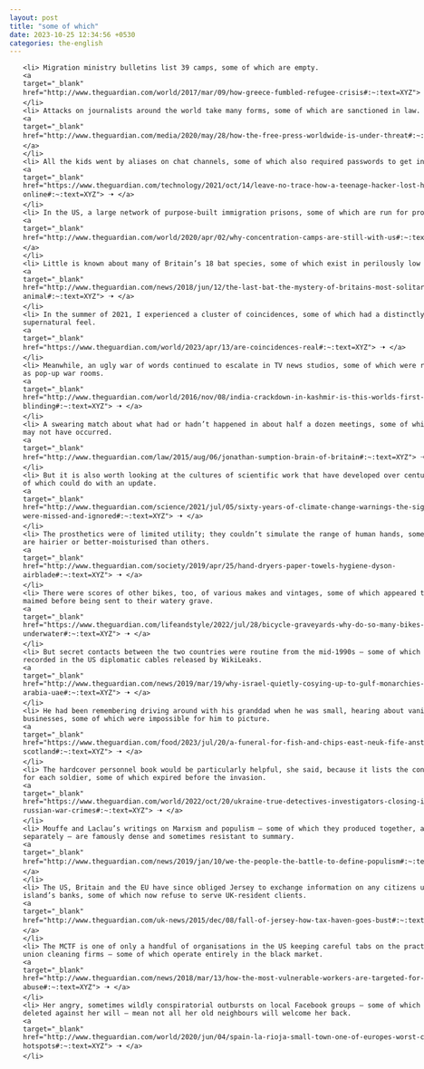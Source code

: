 ```yaml
---
layout: post
title: "some of which"
date: 2023-10-25 12:34:56 +0530
categories: the-english
---
```

<style>
    ol {
        width: 800px;
        margin: 0 auto;
    }
ol li {
    font-size: 18px;
    line-height: 1.5;
    padding-bottom: 8px;
}
</style>
<ol>

    <li> Migration ministry bulletins list 39 camps, some of which are empty.
    <a 
    target="_blank" 
    href="http://www.theguardian.com/world/2017/mar/09/how-greece-fumbled-refugee-crisis#:~:text=XYZ"> 🠢 </a>
    </li>
    <li> Attacks on journalists around the world take many forms, some of which are sanctioned in law.
    <a 
    target="_blank" 
    href="http://www.theguardian.com/media/2020/may/28/how-the-free-press-worldwide-is-under-threat#:~:text=XYZ"> 🠢 </a>
    </li>
    <li> All the kids went by aliases on chat channels, some of which also required passwords to get in.
    <a 
    target="_blank" 
    href="https://www.theguardian.com/technology/2021/oct/14/leave-no-trace-how-a-teenage-hacker-lost-himself-online#:~:text=XYZ"> 🠢 </a>
    </li>
    <li> In the US, a large network of purpose-built immigration prisons, some of which are run for profit.
    <a 
    target="_blank" 
    href="http://www.theguardian.com/world/2020/apr/02/why-concentration-camps-are-still-with-us#:~:text=XYZ"> 🠢 </a>
    </li>
    <li> Little is known about many of Britain’s 18 bat species, some of which exist in perilously low numbers.
    <a 
    target="_blank" 
    href="http://www.theguardian.com/news/2018/jun/12/the-last-bat-the-mystery-of-britains-most-solitary-animal#:~:text=XYZ"> 🠢 </a>
    </li>
    <li> In the summer of 2021, I experienced a cluster of coincidences, some of which had a distinctly supernatural feel.
    <a 
    target="_blank" 
    href="https://www.theguardian.com/world/2023/apr/13/are-coincidences-real#:~:text=XYZ"> 🠢 </a>
    </li>
    <li> Meanwhile, an ugly war of words continued to escalate in TV news studios, some of which were refurbished as pop-up war rooms.
    <a 
    target="_blank" 
    href="http://www.theguardian.com/world/2016/nov/08/india-crackdown-in-kashmir-is-this-worlds-first-mass-blinding#:~:text=XYZ"> 🠢 </a>
    </li>
    <li> A swearing match about what had or hadn’t happened in about half a dozen meetings, some of which may or may not have occurred.
    <a 
    target="_blank" 
    href="http://www.theguardian.com/law/2015/aug/06/jonathan-sumption-brain-of-britain#:~:text=XYZ"> 🠢 </a>
    </li>
    <li> But it is also worth looking at the cultures of scientific work that have developed over centuries, some of which could do with an update.
    <a 
    target="_blank" 
    href="http://www.theguardian.com/science/2021/jul/05/sixty-years-of-climate-change-warnings-the-signs-that-were-missed-and-ignored#:~:text=XYZ"> 🠢 </a>
    </li>
    <li> The prosthetics were of limited utility; they couldn’t simulate the range of human hands, some of which are hairier or better-moisturised than others.
    <a 
    target="_blank" 
    href="http://www.theguardian.com/society/2019/apr/25/hand-dryers-paper-towels-hygiene-dyson-airblade#:~:text=XYZ"> 🠢 </a>
    </li>
    <li> There were scores of other bikes, too, of various makes and vintages, some of which appeared to have been maimed before being sent to their watery grave.
    <a 
    target="_blank" 
    href="https://www.theguardian.com/lifeandstyle/2022/jul/28/bicycle-graveyards-why-do-so-many-bikes-end-up-underwater#:~:text=XYZ"> 🠢 </a>
    </li>
    <li> But secret contacts between the two countries were routine from the mid-1990s – some of which were recorded in the US diplomatic cables released by WikiLeaks.
    <a 
    target="_blank" 
    href="http://www.theguardian.com/news/2019/mar/19/why-israel-quietly-cosying-up-to-gulf-monarchies-saudi-arabia-uae#:~:text=XYZ"> 🠢 </a>
    </li>
    <li> He had been remembering driving around with his granddad when he was small, hearing about vanished local businesses, some of which were impossible for him to picture.
    <a 
    target="_blank" 
    href="https://www.theguardian.com/food/2023/jul/20/a-funeral-for-fish-and-chips-east-neuk-fife-anstruther-scotland#:~:text=XYZ"> 🠢 </a>
    </li>
    <li> The hardcover personnel book would be particularly helpful, she said, because it lists the contract terms for each soldier, some of which expired before the invasion.
    <a 
    target="_blank" 
    href="https://www.theguardian.com/world/2022/oct/20/ukraine-true-detectives-investigators-closing-in-on-russian-war-crimes#:~:text=XYZ"> 🠢 </a>
    </li>
    <li> Mouffe and Laclau’s writings on Marxism and populism – some of which they produced together, and some separately – are famously dense and sometimes resistant to summary.
    <a 
    target="_blank" 
    href="http://www.theguardian.com/news/2019/jan/10/we-the-people-the-battle-to-define-populism#:~:text=XYZ"> 🠢 </a>
    </li>
    <li> The US, Britain and the EU have since obliged Jersey to exchange information on any citizens using the island’s banks, some of which now refuse to serve UK-resident clients.
    <a 
    target="_blank" 
    href="http://www.theguardian.com/uk-news/2015/dec/08/fall-of-jersey-how-tax-haven-goes-bust#:~:text=XYZ"> 🠢 </a>
    </li>
    <li> The MCTF is one of only a handful of organisations in the US keeping careful tabs on the practices of non-union cleaning firms – some of which operate entirely in the black market.
    <a 
    target="_blank" 
    href="http://www.theguardian.com/news/2018/mar/13/how-the-most-vulnerable-workers-are-targeted-for-sexual-abuse#:~:text=XYZ"> 🠢 </a>
    </li>
    <li> Her angry, sometimes wildly conspiratorial outbursts on local Facebook groups – some of which have been deleted against her will – mean not all her old neighbours will welcome her back.
    <a 
    target="_blank" 
    href="http://www.theguardian.com/world/2020/jun/04/spain-la-rioja-small-town-one-of-europes-worst-covid-19-hotspots#:~:text=XYZ"> 🠢 </a>
    </li>